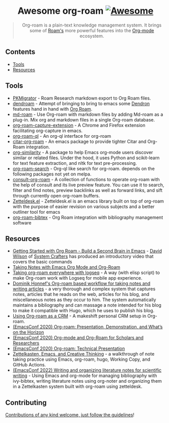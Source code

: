 <div align="center">

<!-- title -->

<!--lint ignore no-dead-urls-->

# Awesome org-roam [![Awesome](https://awesome.re/badge.svg)](https://awesome.re)

<!-- description -->

> Org-roam is a plain-text knowledge management system. It brings some of [Roam's](https://www.roamresearch.com/) more powerful features into the [Org-mode](https://orgmode.org/) ecosystem.

</div>

<!-- TOC -->

## Contents

- [Tools](#tools)
- [Resources](#resources)

<!-- CONTENT -->

## Tools

- [PKMigrator](https://github.com/AnweshGangula/PKMigrator) - Roam Research markdown export to Org Roam files.
- [dendroam](https://github.com/vicrdguez/dendroam) - Attempt of bringing to bring to emacs some [Dendron](https://github.com/dendronhq/dendron) features hand in hand with [Org Roam](https://github.com/org-roam/org-roam).
- [md-roam](https://github.com/nobiot/md-roam) - Use Org-roam with markdown files by adding Md-roam as a plug-in. Mix org and markdown files in a single Org-roam database.
- [org-roam-capture-extension](https://github.com/xiliuya/org-roam-capture-extension) - A Chrome and Firefox extension facilitating org-capture in emacs.
- [org-roam-ql](https://github.com/ahmed-shariff/org-roam-ql) - An org-ql interface for org-roam
- [citar-org-roam](https://github.com/emacs-citar/citar-org-roam) - An emacs package to provide tighter Citar and Org-Roam integration.
- [org-similarity](https://github.com/brunoarine/org-similarity) - A package to help Emacs org-mode users discover similar or related files. Under the hood, it uses Python and scikit-learn for text feature extraction, and nltk for text pre-processing.
- [org-roam-search](https://github.com/natask/org-roam-search) - Org-ql like search for org-roam. depends on the following packages not yet on melpa. 
- [consult-org-roam](https://github.com/jgru/consult-org-roam) - A collection of functions to operate org-roam with the help of consult and its live preview feature. You can use it to search, filter and find notes, preview backlinks as well as forward links, and sift through currently open org-roam buffers.
- [Zetteldesk.el](https://github.com/Vidianos-Giannitsis/zetteldesk.el) - Zetteldesk.el is an emacs library built on top of org-roam with the purpose of easier revision on various subjects and a better outliner tool for emacs 
- [org-roam-bibtex](https://github.com/org-roam/org-roam-bibtex) - Org Roam integration with bibliography management software 

## Resources

- [Getting Started with Org Roam - Build a Second Brain in Emacs](https://www.youtube.com/watch?v=AyhPmypHDEw) - [David Wilson](https://github.com/daviwil) of [System Crafters](https://www.youtube.com/c/SystemCrafters) has produced an introductory video that covers the basic commands
- [Taking Notes with Emacs Org Mode and Org-Roam](https://lucidmanager.org/productivity/taking-notes-with-emacs-org-mode-and-org-roam/)
- [Taking org-roam everywhere with logseq](https://coredumped.dev/2021/05/26/taking-org-roam-everywhere-with-logseq/) - A way (with elisp script) to make Org-roam work with Logseq for mobile app experience.
- [Dominik Honnef's Org-roam based workflow for taking notes and writing articles](https://honnef.co/articles/my-org-roam-workflows-for-taking-notes-and-writing-articles/) - a very thorough and complex system that captures notes, articles that he reads on the web, articles for his blog, and miscellaneous notes as they occur to him. The system automatically maintains a bibliography and can massage a note intended for his blog to make it compatible with Hugo, which he uses to publish his blog.
- [Using Org-roam as a CRM](https://www.youtube.com/watch?v=DteN5uBV5ts) - A makeshift personal CRM setup in Org-roam.
- [(EmacsConf 2020) Org-roam: Presentation, Demonstration, and What’s on the Horizon](https://emacsconf.org/2020/schedule/16)
- [(EmacsConf 2020) Org-mode and Org-Roam for Scholars and Researchers](https://emacsconf.org/2020/schedule/17)
- [(EmacsConf 2020) Org-roam: Technical Presentation](https://emacsconf.org/2020/schedule/18)
- [Zettelkasten, Emacs, and Creative Thinking](https://www.alexkehayias.com/essays/zettelkasten-setup/) - a walkthrough of note taking practice using Emacs, org-roam, hugo, Working Copy, and GitHub Actions.
- [(EmacsConf 2022) Writing and organizing literature notes for scientific writing](https://emacsconf.org/2022/talks/science/) - Using Emacs and org-mode for managing bibliography with ivy-bibtex, writing literature notes using org-noter and organizing them in a Zettelkasten system built with org-roam using zetteldesk.

<!-- END CONTENT -->

## Contributing

[Contributions of any kind welcome, just follow the guidelines](contributing.md)!

